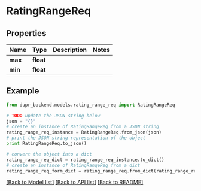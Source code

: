 # RatingRangeReq


## Properties
Name | Type | Description | Notes
------------ | ------------- | ------------- | -------------
**max** | **float** |  | 
**min** | **float** |  | 

## Example

```python
from dupr_backend.models.rating_range_req import RatingRangeReq

# TODO update the JSON string below
json = "{}"
# create an instance of RatingRangeReq from a JSON string
rating_range_req_instance = RatingRangeReq.from_json(json)
# print the JSON string representation of the object
print RatingRangeReq.to_json()

# convert the object into a dict
rating_range_req_dict = rating_range_req_instance.to_dict()
# create an instance of RatingRangeReq from a dict
rating_range_req_form_dict = rating_range_req.from_dict(rating_range_req_dict)
```
[[Back to Model list]](../README.md#documentation-for-models) [[Back to API list]](../README.md#documentation-for-api-endpoints) [[Back to README]](../README.md)


